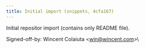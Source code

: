 ```yaml
---
title: Initial import (snippets, 4cfa167)
---
```


Initial repositor import (contains only README file).

Signed-off-by: Wincent Colaiuta &lt;win@wincent.com&gt;\

